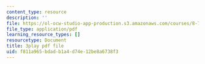 ```yaml
---
content_type: resource
description: ''
file: https://ol-ocw-studio-app-production.s3.amazonaws.com/courses/8-701-introduction-to-nuclear-and-particle-physics-fall-2020/f811a965bdadb1a4d74e12be8a6738f3_X4Y9n_c1ej8.pdf
file_type: application/pdf
learning_resource_types: []
resourcetype: Document
title: 3play pdf file
uid: f811a965-bdad-b1a4-d74e-12be8a6738f3
---
```

